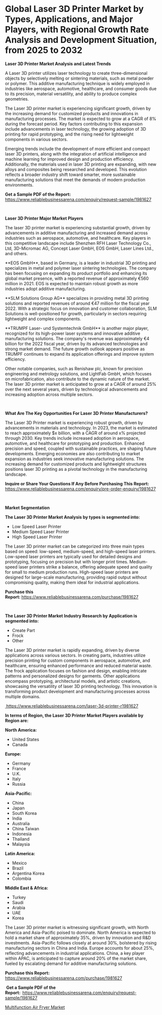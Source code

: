 <p><h1>Global Laser 3D Printer Market by Types, Applications, and Major Players, with Regional Growth Rate Analysis and Development Situation, from 2025 to 2032</h1></p><p><strong>Laser 3D Printer Market Analysis and Latest Trends</strong></p>
<p><p>A Laser 3D printer utilizes laser technology to create three-dimensional objects by selectively melting or sintering materials, such as metal powder or polymer. This additive manufacturing technique is widely employed in industries like aerospace, automotive, healthcare, and consumer goods due to its precision, material versatility, and ability to produce complex geometries.</p><p>The Laser 3D printer market is experiencing significant growth, driven by the increasing demand for customized products and innovations in manufacturing processes. The market is expected to grow at a CAGR of 8% during the forecast period. Key factors contributing to this expansion include advancements in laser technology, the growing adoption of 3D printing for rapid prototyping, and the rising need for lightweight components in various sectors.</p><p>Emerging trends include the development of more efficient and compact laser 3D printers, along with the integration of artificial intelligence and machine learning for improved design and production efficiency. Additionally, the materials used in laser 3D printing are expanding, with new alloys and composites being researched and developed. This evolution reflects a broader industry shift toward smarter, more sustainable manufacturing solutions that meet the demands of modern production environments.</p></p>
<p><strong>Get a Sample PDF of the Report:&nbsp;</strong> <a href="https://www.reliablebusinessarena.com/enquiry/request-sample/1981627?utm_campaign=3017&utm_medium=2&utm_source=Github&utm_content=ia&utm_term=05042025&utm_id=laser-3d-printer">https://www.reliablebusinessarena.com/enquiry/request-sample/1981627</a></p>
<p>&nbsp;</p>
<p><strong>Laser 3D Printer Major Market Players</strong></p>
<p><p>The laser 3D printer market is experiencing substantial growth, driven by advancements in additive manufacturing and increased demand across industries such as aerospace, automotive, and healthcare. Key players in this competitive landscape include Shenzhen RFH Laser Technology Co., Ltd, 3D-Micromac AG, Concept Laser GmbH, EOS GmbH, Laser Lines Ltd., and others.</p><p>**EOS GmbH**, based in Germany, is a leader in industrial 3D printing and specializes in metal and polymer laser sintering technologies. The company has been focusing on expanding its product portfolio and enhancing its global market presence, with a reported revenue of approximately €560 million in 2021. EOS is expected to maintain robust growth as more industries adopt additive manufacturing.</p><p>**SLM Solutions Group AG** specializes in providing metal 3D printing solutions and reported revenues of around €47 million for the fiscal year 2022. With a strategic focus on innovation and customer collaboration, SLM Solutions is well-positioned for growth, particularly in sectors requiring lightweight and complex components.</p><p>**TRUMPF Laser- und Systemtechnik GmbH** is another major player, recognized for its high-power laser systems and innovative additive manufacturing solutions. The company's revenue was approximately €4 billion for the 2022 fiscal year, driven by its advanced technologies and strong market demand. The future growth outlook appears positive as TRUMPF continues to expand its application offerings and improve system efficiency.</p><p>Other notable companies, such as Renishaw plc, known for precision engineering and metrology solutions, and LightFab GmbH, which focuses on microfabrication, also contribute to the dynamic nature of the market. The laser 3D printer market is anticipated to grow at a CAGR of around 25% over the next several years, driven by technological advancements and increasing adoption across multiple sectors.</p></p>
<p>&nbsp;</p>
<p><strong>What Are The Key Opportunities For Laser 3D Printer Manufacturers?</strong></p>
<p><p>The Laser 3D Printer market is experiencing robust growth, driven by advancements in materials and technology. In 2023, the market is estimated to reach approximately $x billion, with a CAGR of around x% projected through 2030. Key trends include increased adoption in aerospace, automotive, and healthcare for prototyping and production. Enhanced precision and speed, coupled with sustainable practices, are shaping future developments. Emerging economies are also contributing to market expansion as industries seek innovative manufacturing solutions. The increasing demand for customized products and lightweight structures positions laser 3D printing as a pivotal technology in the manufacturing landscape.</p></p>
<p><strong>Inquire or Share Your Questions If Any Before Purchasing This Report:</strong> <a href="https://www.reliablebusinessarena.com/enquiry/pre-order-enquiry/1981627?utm_campaign=3017&utm_medium=2&utm_source=Github&utm_content=ia&utm_term=05042025&utm_id=laser-3d-printer">https://www.reliablebusinessarena.com/enquiry/pre-order-enquiry/1981627</a></p>
<p>&nbsp;</p>
<p><strong>Market Segmentation</strong></p>
<p><strong>The Laser 3D Printer Market Analysis by types is segmented into:</strong></p>
<p><ul><li>Low Speed Laser Printer</li><li>Medium Speed Laser Printer</li><li>High Speed Laser Printer</li></ul></p>
<p><p>The Laser 3D printer market can be categorized into three main types based on speed: low-speed, medium-speed, and high-speed laser printers. Low-speed laser printers are typically used for detailed designs and prototyping, focusing on precision but with longer print times. Medium-speed laser printers strike a balance, offering adequate speed and quality for small to medium production runs. High-speed laser printers are designed for large-scale manufacturing, providing rapid output without compromising quality, making them ideal for industrial applications.</p></p>
<p><strong>Purchase this Report:&nbsp;</strong><a href="https://www.reliablebusinessarena.com/purchase/1981627?utm_campaign=3017&utm_medium=2&utm_source=Github&utm_content=ia&utm_term=05042025&utm_id=laser-3d-printer">https://www.reliablebusinessarena.com/purchase/1981627</a></p>
<p>&nbsp;</p>
<p><strong>The Laser 3D Printer Market Industry Research by Application is segmented into:</strong></p>
<p><ul><li>Create Part</li><li>Frock</li><li>Other</li></ul></p>
<p><p>The Laser 3D printer market is rapidly expanding, driven by diverse applications across various sectors. In creating parts, industries utilize precision printing for custom components in aerospace, automotive, and healthcare, ensuring enhanced performance and reduced material waste. The frock application focuses on fashion and design, enabling intricate patterns and personalized designs for garments. Other applications encompass prototyping, architectural models, and artistic creations, showcasing the versatility of laser 3D printing technology. This innovation is transforming product development and manufacturing processes across multiple domains.</p></p>
<p><a href="https://www.reliablebusinessarena.com/laser-3d-printer-r1981627?utm_campaign=3017&utm_medium=2&utm_source=Github&utm_content=ia&utm_term=05042025&utm_id=laser-3d-printer">&nbsp;https://www.reliablebusinessarena.com/laser-3d-printer-r1981627</a></p>
<p><strong>In terms of Region, the Laser 3D Printer Market Players available by Region are:</strong></p>
<p>
    <p> <strong> North America: </strong>
        <ul>
            <li>United States</li>
            <li>Canada</li>
        </ul>
        </p> 
    <p> <strong> Europe: </strong>
        <ul>
            <li>Germany</li>
            <li>France</li>
            <li>U.K.</li>
            <li>Italy</li>
            <li>Russia</li>
        </ul>
        </p> 
    <p> <strong> Asia-Pacific: </strong>
        <ul>
            <li>China</li>
            <li>Japan</li>
            <li>South Korea</li>
            <li>India</li>
            <li>Australia</li>
            <li>China Taiwan</li>
            <li>Indonesia</li>
            <li>Thailand</li>
            <li>Malaysia</li>
        </ul>
        </p> 
    <p> <strong> Latin America: </strong>
        <ul>
            <li>Mexico</li>
            <li>Brazil</li>
            <li>Argentina Korea</li>
            <li>Colombia</li>
        </ul>
        </p> 
    <p> <strong> Middle East & Africa: </strong>
        <ul>
            <li>Turkey</li>
            <li>Saudi</li>
            <li>Arabia</li>
            <li>UAE</li>
            <li>Korea</li>
        </ul>
    </p>
    </p>
<p><p>The Laser 3D printer market is witnessing significant growth, with North America and Asia-Pacific poised to dominate. North America is expected to hold a market share of approximately 35%, driven by innovation and R&D investments. Asia-Pacific follows closely at around 30%, bolstered by rising manufacturing sectors in China and India. Europe accounts for about 25%, reflecting advancements in industrial applications. China, a key player within APAC, is anticipated to capture around 20% of the market share, fueled by escalating demand for additive manufacturing solutions.</p></p>
<p><strong>Purchase this Report: </strong><a href="https://www.reliablebusinessarena.com/purchase/1981627?utm_campaign=3017&utm_medium=2&utm_source=Github&utm_content=ia&utm_term=05042025&utm_id=laser-3d-printer">https://www.reliablebusinessarena.com/purchase/1981627</a></p>
<p>&nbsp;<strong>Get a Sample PDF of the Report:&nbsp;&nbsp;</strong><a href="https://www.reliablebusinessarena.com/enquiry/request-sample/1981627?utm_campaign=3017&utm_medium=2&utm_source=Github&utm_content=ia&utm_term=05042025&utm_id=laser-3d-printer">https://www.reliablebusinessarena.com/enquiry/request-sample/1981627</a></p>
<p><strong></strong></p>
<p><p><a href="https://github.com/boysabotzoc/Market-Research-Report-List-1/blob/main/multifunction-air-fryer-market.md?utm_campaign=3017&utm_medium=2&utm_source=Github&utm_content=ia&utm_term=05042025&utm_id=laser-3d-printer">Multifunction Air Fryer Market</a></p></p>
